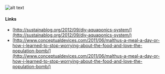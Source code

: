 ![alt text](http://i.imgur.com/rbF4Puu.png "We could put it by the window so it gets lots of sun!")

#### Links

* [http://sustainablog.org/2012/09/diy-aquaponics-system/](http://sustainablog.org/2012/09/diy-aquaponics-system/)
* [http://www.conceptualdevices.com/2011/06/malthus-a-meal-a-day-or-how-i-learned-to-stop-worrying-about-the-food-and-love-the-population-bomb/](http://www.conceptualdevices.com/2011/06/malthus-a-meal-a-day-or-how-i-learned-to-stop-worrying-about-the-food-and-love-the-population-bomb/)
